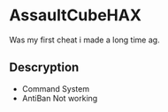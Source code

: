 # AssaultCubeHAX
Was my first cheat i made a long time ag.

## Descryption
- Command System
- AntiBan Not working
